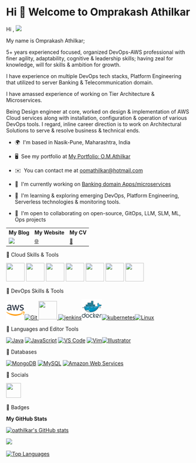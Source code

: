 <h1> Hi 👋 Welcome to Omprakash Athilkar</h1>




Hi , ![](https://user-images.githubusercontent.com/18350557/176309783-0785949b-9127-417c-8b55-ab5a4333674e.gif)

My name is Omprakash Athilkar;
<p>5+ years experienced focused, organized DevOps-AWS professional with finer agility, adaptability, cognitive & leadership skills; having zeal for knowledge, will for skills & ambition for growth. </p>
<p>I have experience on multiple DevOps tech stacks, Platform Engineering that utilized to server Banking & Telecommunication domain. </p>
<p>I have amassed experience of working on Tier Architecture & Microservices. </p>
<p>Being Design engineer at core, worked on design & implementation of AWS Cloud services along with installation, configuration & operation of various DevOps tools. I regard, inline career direction is to work on Architectural Solutions to serve & resolve business & technical ends.</p>



* 🌍  I'm based in Nasik-Pune, Maharashtra, India
  
* 🖥️  See my portfolio at [My Portfolio: O.M.Athilkar](http://oathilkar.github.io/)
  
*   ✉️  You can contact me at [oomathilkar@hotmail.com](mailto:oomathilkar@hotmail.com)

*   🚀  I'm currently working on [Banking domain Apps/microservices](http://h)

*   🧠  I'm learning & exploring emerging DevOps, Platform Engineering, Serverless technologies & monitoring tools.

*   🤝  I'm open to collaborating on open-source, GitOps, LLM, SLM, ML, Ops projects


<table>
    <tbody><tr>
        <th>My Blog</th>
        <th>My Website</th>
        <th>My CV</th>
    </tr>
    <tr>
        <td>
            <a href="#" rel="nofollow"><img src="https://camo.githubusercontent.com/8282a1ae3db99147445d6d6dfbb6c34865b24836e3c04554aefedbf06440ae0f/68747470733a2f2f7777772e766563746f726c6f676f2e7a6f6e652f6c6f676f732f6d656469756d2f6d656469756d2d617232312e737667" data-canonical-src="https://www.vectorlogo.zone/logos/medium/medium-ar21.svg" style="max-width: 100%;"></a>
        </td>
        <td>
            <a href="https://oathilkar.github.io/" rel="nofollow">🌐</a>
        </td>
        <td>
            <a href="https://oathilkar.github.io/online-resume" rel="nofollow">📃</a>
        </td>
    </tr>
</tbody></table>


🚀 Cloud Skills & Tools

<p align="left">

<a href="/colinbut/colinbut/blob/main"><img src="https://www.vectorlogo.zone/logos/amazon_aws/amazon_aws-ar21.svg)" width="50" height="50" style="max-width: 100%;"></a>
            <a href="/colinbut/colinbut/blob/main"><img src="https://camo.githubusercontent.com/28f1283e64ea392dac4a73f9ec54d708354a8a5ab77b30be1dd50a4a941d12ca/68747470733a2f2f7777772e766563746f726c6f676f2e7a6f6e652f6c6f676f732f616d617a6f6e5f636c6f7564666f726d6174696f6e2f616d617a6f6e5f636c6f7564666f726d6174696f6e2d69636f6e2e737667" width="50" height="50" data-canonical-src="https://www.vectorlogo.zone/logos/amazon_cloudformation/amazon_cloudformation-icon.svg" style="max-width: 100%;"></a>
            <a href="/colinbut/colinbut/blob/main"><img src="https://camo.githubusercontent.com/bf2fb04e85c8419626e020cf1cf726f481a5a4bc29d30bc39918d83a0e8fada8/68747470733a2f2f7777772e766563746f726c6f676f2e7a6f6e652f6c6f676f732f616d617a6f6e5f656b732f616d617a6f6e5f656b732d69636f6e2e737667" width="50" height="50" data-canonical-src="https://www.vectorlogo.zone/logos/amazon_eks/amazon_eks-icon.svg" style="max-width: 100%;"></a>
            <a href="/colinbut/colinbut/blob/main"><img src="https://camo.githubusercontent.com/9c1b2d780ece4921f5f17cd21d636c8d504d7b1f1429ec37ff1e6b4aad30f306/68747470733a2f2f7777772e766563746f726c6f676f2e7a6f6e652f6c6f676f732f616d617a6f6e5f6563732f616d617a6f6e5f6563732d69636f6e2e737667" width="50" height="50" data-canonical-src="https://www.vectorlogo.zone/logos/amazon_ecs/amazon_ecs-icon.svg" style="max-width: 100%;"></a>
            <a href="/colinbut/colinbut/blob/main"><img src="https://camo.githubusercontent.com/6d0e19eebabf4a05b7babd0bd631103f99fee941891ae7b02fc94610c5bdfa23/68747470733a2f2f7777772e766563746f726c6f676f2e7a6f6e652f6c6f676f732f616d617a6f6e5f656c6173746963636f6e7461696e65722f616d617a6f6e5f656c6173746963636f6e7461696e65722d69636f6e2e737667" width="50" height="50" data-canonical-src="https://www.vectorlogo.zone/logos/amazon_elasticcontainer/amazon_elasticcontainer-icon.svg" style="max-width: 100%;"></a>
            <a href="/colinbut/colinbut/blob/main"><img src="https://camo.githubusercontent.com/22ff2f5a8cf39deb10f18bcfceb1355ca16f638a98321fd946f836afa7ec6330/68747470733a2f2f7777772e766563746f726c6f676f2e7a6f6e652f6c6f676f732f616d617a6f6e5f636c6f756477617463682f616d617a6f6e5f636c6f756477617463682d69636f6e2e737667" width="50" height="50" data-canonical-src="https://www.vectorlogo.zone/logos/amazon_cloudwatch/amazon_cloudwatch-icon.svg" style="max-width: 100%;"></a>
            <a href="/colinbut/colinbut/blob/main"><img src="https://camo.githubusercontent.com/9403758311ca32dc4c4b741840cd650e36590b42f22f55bb5628e5719bcbf846/68747470733a2f2f7777772e766563746f726c6f676f2e7a6f6e652f6c6f676f732f7365727665726c6573732f7365727665726c6573732d69636f6e2e737667" width="50" height="50" data-canonical-src="https://www.vectorlogo.zone/logos/serverless/serverless-icon.svg" style="max-width: 100%;"></a>


🚀 DevOps Skills & Tools


<p align="left">
  

<p><a target="_blank" href="https://raw.githubusercontent.com/devicons/devicon/master/icons/amazonwebservices/amazonwebservices-original-wordmark.svg" style="display: inline-block;"><img src="https://raw.githubusercontent.com/devicons/devicon/master/icons/amazonwebservices/amazonwebservices-original-wordmark.svg" alt="aws" width="50" height="50"  /></a><a href="https://git-scm.com/" target="_blank" rel="noreferrer"><img src="https://raw.githubusercontent.com/danielcranney/readme-generator/main/public/icons/skills/git-colored.svg" width="50" height="50" alt="Git" /></a><a href="https://www.github.com/oathilkar" target="_blank" rel="noreferrer"> <picture> <source media="(prefers-color-scheme: dark)" srcset="https://raw.githubusercontent.com/danielcranney/readme-generator/main/public/icons/socials/github-dark.svg" /> <source media="(prefers-color-scheme: light)" srcset="https://raw.githubusercontent.com/danielcranney/readme-generator/main/public/icons/socials/github.svg" /> <img src="https://raw.githubusercontent.com/danielcranney/readme-generator/main/public/icons/socials/github.svg" width="50" height="50" /> </picture> </a><a target="_blank" href="https://www.vectorlogo.zone/logos/jenkins/jenkins-icon.svg" style="display: inline-block;"><img src="https://www.vectorlogo.zone/logos/jenkins/jenkins-icon.svg" alt="jenkins" width="50" height="50" /></a><a target="_blank" href="https://raw.githubusercontent.com/devicons/devicon/master/icons/docker/docker-original-wordmark.svg" style="display: inline-block;"><img src="https://raw.githubusercontent.com/devicons/devicon/master/icons/docker/docker-original-wordmark.svg" alt="docker" width="55" height="55" /></a><a target="_blank" href="https://www.vectorlogo.zone/logos/kubernetes/kubernetes-icon.svg" style="display: inline-block;"><img src="https://www.vectorlogo.zone/logos/kubernetes/kubernetes-icon.svg" alt="kubernetes" width="50" height="50" /></a><a href="https://www.linux.org" target="_blank" rel="noreferrer"><img src="https://raw.githubusercontent.com/danielcranney/readme-generator/main/public/icons/skills/linux-colored.svg" width="50" height="50" alt="Linux" /></a></p>

🚀 Languages and Editor Tools

<a href="https://www.oracle.com/java/" target="_blank" rel="noreferrer"><img src="https://raw.githubusercontent.com/danielcranney/readme-generator/main/public/icons/skills/java-colored.svg" width="50" height="50" alt="Java" /></a>  <a href="https://developer.mozilla.org/en-US/docs/Web/JavaScript" target="_blank" rel="noreferrer"><img src="https://raw.githubusercontent.com/danielcranney/readme-generator/main/public/icons/skills/javascript-colored.svg" width="50" height="50" alt="JavaScript" /></a>  <a href="https://code.visualstudio.com/" target="_blank" rel="noreferrer"><img src="https://raw.githubusercontent.com/danielcranney/readme-generator/main/public/icons/skills/visualstudiocode.svg" width="50" height="50" alt="VS Code" /></a>  <a href="https://www.vim.org/" target="_blank" rel="noreferrer"><img src="https://raw.githubusercontent.com/danielcranney/readme-generator/main/public/icons/skills/vim.svg" width="50" height="50" alt="Vim" /></a><a href="https://www.adobe.com/uk/products/illustrator.html" target="_blank" rel="noreferrer"><img src="https://raw.githubusercontent.com/danielcranney/readme-generator/main/public/icons/skills/illustrator-colored-dark.svg" width="50" height="50" alt="Illustrator" /></a>


🚀 Databases

<a href="https://www.mongodb.com/" target="_blank" rel="noreferrer"><img src="https://raw.githubusercontent.com/danielcranney/readme-generator/main/public/icons/skills/mongodb-colored.svg" width="50" height="50" alt="MongoDB" /></a>  <a href="https://www.mysql.com/" target="_blank" rel="noreferrer"><img src="https://raw.githubusercontent.com/danielcranney/readme-generator/main/public/icons/skills/mysql-colored.svg" width="50" height="50" alt="MySQL" /></a> <a href="https://aws.amazon.com" target="_blank" rel="noreferrer"><img src="https://raw.githubusercontent.com/danielcranney/readme-generator/main/public/icons/skills/aws-colored-dark.svg" width="50" height="50" alt="Amazon Web Services" /></a>




🚀 Socials


<p align="left"> <a href="https://www.github.com/oathilkar" target="_blank" rel="noreferrer"> <picture> <source media="(prefers-color-scheme: dark)" srcset="https://raw.githubusercontent.com/danielcranney/readme-generator/main/public/icons/socials/github-dark.svg" /> <source media="(prefers-color-scheme: light)" srcset="https://raw.githubusercontent.com/danielcranney/readme-generator/main/public/icons/socials/github.svg" /> <img src="https://raw.githubusercontent.com/danielcranney/readme-generator/main/public/icons/socials/github.svg" width="40" height="40" /> </picture> </a></p>


🚀 Badges

<b>My GitHub Stats</b>

<a href="http://www.github.com/oathilkar"><img src="https://github-readme-stats.vercel.app/api?username=oathilkar&show_icons=true&hide=prs,contribs&title_color=f97316&text_color=14b8a6&icon_color=facc15&bg_color=181824&hide_border=true&show_icons=true" alt="oathilkar's GitHub stats" /></a>

<a href="http://www.github.com/oathilkar"><img src="https://github-readme-streak-stats.herokuapp.com/?user=oathilkar&stroke=14b8a6&background=181824&ring=f97316&fire=f97316&currStreakNum=14b8a6&currStreakLabel=f97316&sideNums=14b8a6&sideLabels=14b8a6&dates=14b8a6&hide_border=true" /></a>

<a href="https://github.com/oathilkar" align="left"><img src="https://github-readme-stats.vercel.app/api/top-langs/?username=oathilkar&langs_count=10&title_color=f97316&text_color=14b8a6&icon_color=facc15&bg_color=181824&hide_border=true&locale=en&custom_title=Top%20%Languages" alt="Top Languages" /></a>



